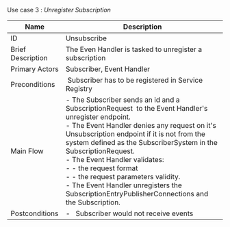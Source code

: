 Use case 3 : *Unregister Subscription*

| Name | Description |
| ---- | --------- |
| ID | Unsubscribe |
| Brief Description | The Even Handler is tasked to unregister a subscription |
| Primary Actors | Subscriber, Event Handler|
| Preconditions |  Subscriber has to be registered in Service Registry  |
| Main Flow | - The Subscriber sends an id and a SubscriptionRequest  to the Event Handler's unregister endpoint. <br/>- The Event Handler denies any request on it's Unsubscription endpoint if it is not from the system defined as the SubscriberSystem in the SubscriptionRequest. <br/>- The Event Handler validates: <br/>- - the request format <br/>- - the request parameters validity.<br/>- The Event Handler unregisters the SubscriptionEntryPublisherConnections and the Subscription. |
| Postconditions | -   Subscriber would not receive events |
